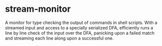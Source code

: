# stream-monitor
A monitor for type checking the output of commands in shell scripts. With a streamed input and access to a specially serialized DFA, efficiently runs a line by line check of the input over the DFA, panicking upon a failed match and streaming each line along upon a successful one.

